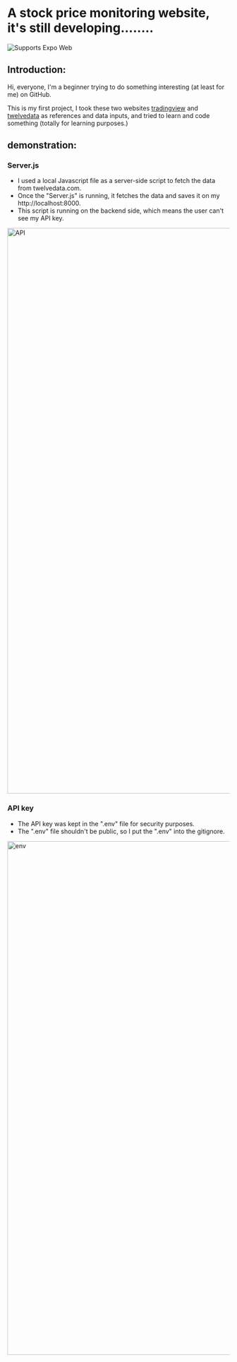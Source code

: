 # A stock price monitoring website, it's still developing........

<p>
  <!-- iOS -->
<!--   <img alt="Supports Expo iOS" longdesc="Supports Expo iOS" src="https://img.shields.io/badge/iOS-4630EB.svg?style=flat-square&logo=APPLE&labelColor=999999&logoColor=fff" /> -->
  <!-- Android -->
<!--   <img alt="Supports Expo Android" longdesc="Supports Expo Android" src="https://img.shields.io/badge/Android-4630EB.svg?style=flat-square&logo=ANDROID&labelColor=A4C639&logoColor=fff" /> -->
  <!-- Web -->
  <img alt="Supports Expo Web" longdesc="Supports Expo Web" src="https://img.shields.io/badge/web-4630EB.svg?style=flat-square&logo=GOOGLE-CHROME&labelColor=4285F4&logoColor=fff" />
</p>

## Introduction:
Hi, everyone, I'm a beginner trying to do something interesting (at least for me) on GitHub.

This is my first project, I took these two websites [tradingview](https://www.tradingview.com/) and [twelvedata](https://twelvedata.com/login) as references and data inputs, and tried to learn and code something (totally for learning purposes.) 

## demonstration:
### Server.js
- I used a local Javascript file as a server-side script to fetch the data from twelvedata.com.
- Once the "Server.js" is running, it fetches the data and saves it on my http://localhost:8000.
- This script is running on the backend side, which means the user can't see my API key.
<img width="1280" alt="API" src="https://github.com/FuzzyKala/Product_1_Stock_monitoring/assets/40585857/6501ca75-c1f6-45ed-9f70-b3f8c75e5765">

### API key
- The API key was kept in the ".env" file for security purposes.
- The ".env" file shouldn't be public, so I put the ".env" into the gitignore.
<img width="1163" alt="env" src="https://github.com/FuzzyKala/Product_1_Stock_monitoring/assets/40585857/75bf2cf1-d10c-4c02-942a-56f7f14c7a36">


